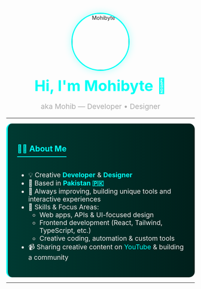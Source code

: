 <!-- Header Section -->
<div align="center">
  <img src="https://avatars.githubusercontent.com/u/220753811" alt="Mohibyte" width="150" style="border-radius:50%; border:3px solid #00fff5; box-shadow:0 0 20px rgba(0,255,245,0.3);" />
  
  <h1 style="color:#00fff5; font-size:2.5rem; margin:15px 0 5px;">Hi, I'm Mohibyte 👋</h1>
  <p style="color:#aaa; font-size:1.2rem;">aka Mohib — Developer • Designer</p>

</div>

---

<!-- About Section -->
<div style="background:linear-gradient(to right, #003a32, #001f1b); padding:25px; border-radius:15px; border-left:4px solid #00fff5;">
  <h2 style="color:#00fff5; border-bottom:2px solid #00fff5; padding-bottom:8px; display:inline-block;">🧑‍💻 About Me</h2>
  
  <ul style="color:#eee; margin-top:20px; font-size:1.1rem;">
    <li>💡 Creative <strong style="color:#00fff5;">Developer</strong> & <strong style="color:#00fff5;">Designer</strong></li>
    <li>📍 Based in <strong style="color:#00fff5;">Pakistan 🇵🇰</strong></li>
    <li>🚀 Always improving, building unique tools and interactive experiences</li>
    <li>🧰 Skills & Focus Areas:
      <ul>
        <li>Web apps, APIs & UI-focused design</li>
        <li>Frontend development (React, Tailwind, TypeScript, etc.)</li>
        <li>Creative coding, automation & custom tools</li>
      </ul>
    </li>
    <li>📹 Sharing creative content on <a href=https://www.youtube.com/@Mohibyte" style="color:#00fff5; text-decoration:none;">YouTube</a> & building a community</li>
  </ul>
</div>

---
